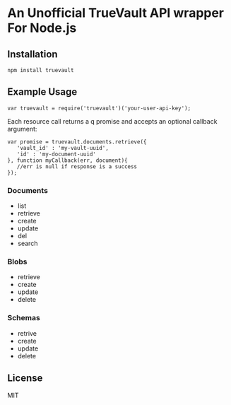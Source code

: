 # An Unofficial TrueVault API wrapper For Node.js

## Installation

```
npm install truevault
```

## Example Usage

```
var truevault = require('truevault')('your-user-api-key');
```

Each resource call returns a q promise and accepts an optional callback argument:

 ```
 var promise = truevault.documents.retrieve({
    'vault_id' : 'my-vault-uuid',
    'id' : 'my-document-uuid'
 }, function myCallback(err, document){
    //err is null if response is a success
 });

 ```

### Documents

- list
- retrieve
- create
- update
- del
- search

### Blobs

- retrieve
- create
- update
- delete

### Schemas

- retrive
- create
- update
- delete

## License

MIT